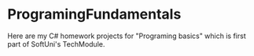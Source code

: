 # ProgramingFundamentals
Here are my C# homework projects for "Programing basics" which is first part of SoftUni's TechModule.
